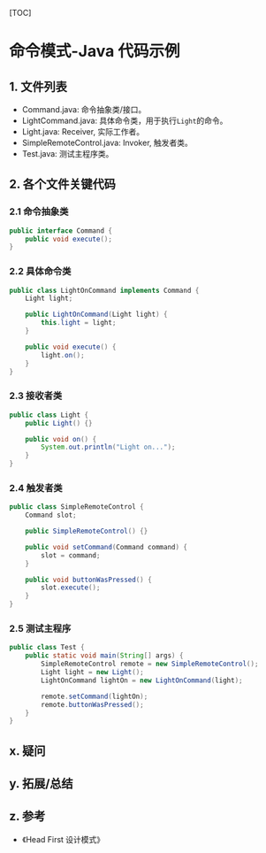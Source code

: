 [TOC]

# 命令模式-Java 代码示例

## 1. 文件列表
* Command.java: 命令抽象类/接口。
* LightCommand.java: 具体命令类，用于执行`Light`的命令。
* Light.java: Receiver, 实际工作者。
* SimpleRemoteControl.java: Invoker, 触发者类。
* Test.java: 测试主程序类。

## 2. 各个文件关键代码
### 2.1 命令抽象类
```java
public interface Command {
    public void execute();
}
```

### 2.2 具体命令类
```java
public class LightOnCommand implements Command {
    Light light;

    public LightOnCommand(Light light) {
        this.light = light;
    }

    public void execute() {
        light.on();
    }
}
```

### 2.3 接收者类
```java
public class Light {
    public Light() {}

    public void on() {
        System.out.println("Light on...");
    }
}
```

### 2.4 触发者类
```java
public class SimpleRemoteControl {
    Command slot;

    public SimpleRemoteControl() {}

    public void setCommand(Command command) {
        slot = command;
    }

    public void buttonWasPressed() {
        slot.execute();
    }
}
```

### 2.5 测试主程序
```java
public class Test {
    public static void main(String[] args) {
        SimpleRemoteControl remote = new SimpleRemoteControl();
        Light light = new Light();
        LightOnCommand lightOn = new LightOnCommand(light);

        remote.setCommand(lightOn);
        remote.buttonWasPressed();
    }
}
```

## x. 疑问

## y. 拓展/总结

## z. 参考
* 《Head First 设计模式》

